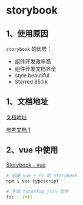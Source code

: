 # storybook

## 1、使用原因

`storybook` 的优势：

- 组件开发效率高
- 组件开发文档齐全
- style beautiful
- Starred 85.1 k

## 1、文档地址

[文档地址](https://storybook.js.org)

[参考文档 1](https://jamie.work/posts/从零搭建-组件库开发环境/)

## 2、vue 中使用

[Storybook - vue](https://storybook.js.org/docs/vue/get-started/install)

```bash
# 创建 vue + ts 的 storybook
npm i vue typescript

# 生成 tsconfig.json 文件
tsc --init
```
